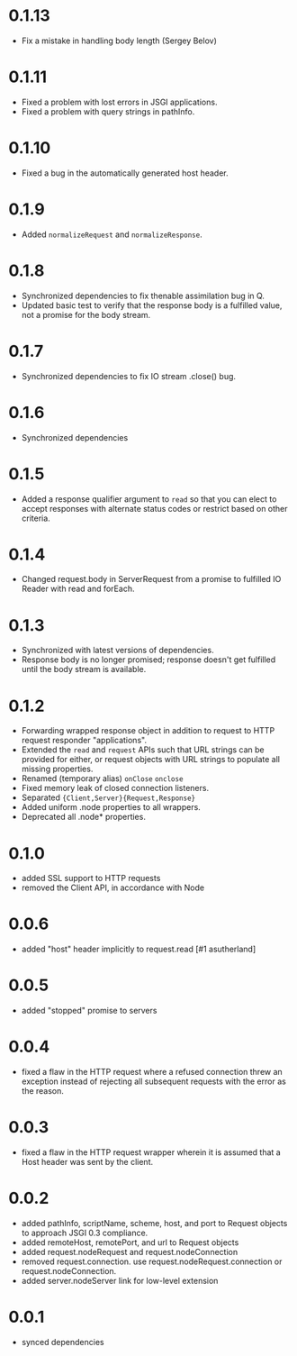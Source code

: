 <!-- vim:ts=4:sts=4:sw=4:et:tw=60 -->

# 0.1.13

-   Fix a mistake in handling body length (Sergey Belov)

# 0.1.11

-   Fixed a problem with lost errors in JSGI applications.
-   Fixed a problem with query strings in pathInfo.

# 0.1.10

-   Fixed a bug in the automatically generated host header.

# 0.1.9

-   Added ``normalizeRequest`` and ``normalizeResponse``.

# 0.1.8

-   Synchronized dependencies to fix thenable assimilation
    bug in Q.
-   Updated basic test to verify that the response body is a
    fulfilled value, not a promise for the body stream.

# 0.1.7

-   Synchronized dependencies to fix IO stream .close() bug.

# 0.1.6

-   Synchronized dependencies

# 0.1.5

-   Added a response qualifier argument to ``read`` so that
    you can elect to accept responses with alternate status
    codes or restrict based on other criteria.

# 0.1.4

-   Changed request.body in ServerRequest from a promise to
    fulfilled IO Reader with read and forEach.

# 0.1.3

-   Synchronized with latest versions of dependencies.
-   Response body is no longer promised; response doesn't
    get fulfilled until the body stream is available.

# 0.1.2

-   Forwarding wrapped response object in addition to
    request to HTTP request responder "applications".
-   Extended the ``read`` and ``request`` APIs such that URL
    strings can be provided for either, or request objects
    with URL strings to populate all missing properties.
-   Renamed (temporary alias) ``onClose`` ``onclose``
-   Fixed memory leak of closed connection listeners.
-   Separated ``{Client,Server}{Request,Response}``
-   Added uniform .node properties to all wrappers.
-   Deprecated all .node* properties.

# 0.1.0

-   added SSL support to HTTP requests
-   removed the Client API, in accordance with Node

# 0.0.6

-   added "host" header implicitly to request.read [#1
    asutherland]

# 0.0.5

-   added "stopped" promise to servers

# 0.0.4

-   fixed a flaw in the HTTP request where a refused
    connection threw an exception instead of rejecting all
    subsequent requests with the error as the reason.

# 0.0.3

-   fixed a flaw in the HTTP request wrapper wherein it is
    assumed that a Host header was sent by the client.

# 0.0.2

-   added pathInfo, scriptName, scheme, host, and port to
    Request objects to approach JSGI 0.3 compliance.
-   added remoteHost, remotePort, and url to Request objects
-   added request.nodeRequest and request.nodeConnection
-   removed request.connection. use
    request.nodeRequest.connection or
    request.nodeConnection.
-   added server.nodeServer link for low-level extension

# 0.0.1

-   synced dependencies


